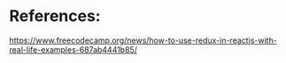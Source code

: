 

# References:
https://www.freecodecamp.org/news/how-to-use-redux-in-reactjs-with-real-life-examples-687ab4441b85/
